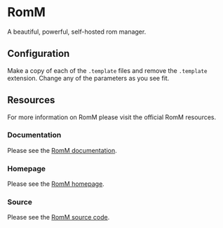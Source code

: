 # RomM

A beautiful, powerful, self-hosted rom manager.

## Configuration

Make a copy of each of the `.template` files and remove the `.template` extension. Change any of the parameters as you see fit.


## Resources

For more information on RomM please visit the official RomM resources.


### Documentation

Please see the [RomM documentation][romm_documentation].


### Homepage

Please see the [RomM homepage][romm_homepage].


### Source

Please see the [RomM source code][romm_source_code].



[romm_documentation]: <https://docs.romm.app/>
[romm_homepage]: <https://romm.app/>
[romm_source_code]: <https://github.com/rommapp/romm>
